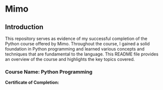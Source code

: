 # Mimo

## Introduction

This repository serves as evidence of my successful completion of the Python course offered by Mimo. Throughout the course, I gained a solid foundation in Python programming and learned various concepts and techniques that are fundamental to the language. This README file provides an overview of the course and highlights the key topics covered.


### Course Name: Python Programming

<b>Certificate of Completion:</b>
